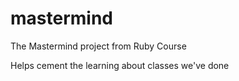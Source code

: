 # mastermind

The Mastermind project from Ruby Course

Helps cement the learning about classes we've done